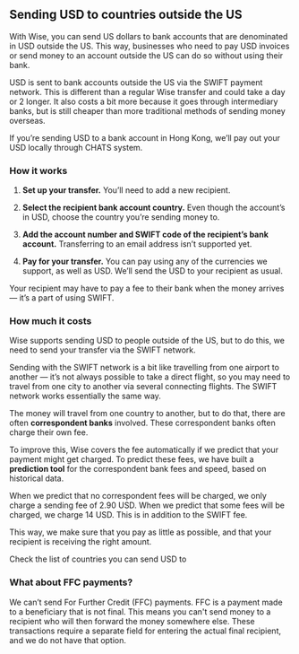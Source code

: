 ## Sending USD to countries outside the US  
With Wise, you can send US dollars to bank accounts that are denominated in USD outside the US. This way, businesses who need to pay USD invoices or send money to an account outside the US can do so without using their bank.

USD is sent to bank accounts outside the US via the SWIFT payment network. This is different than a regular Wise transfer and could take a day or 2 longer. It also costs a bit more because it goes through intermediary banks, but is still cheaper than more traditional methods of sending money overseas.

If you’re sending USD to a bank account in Hong Kong, we’ll pay out your USD locally through CHATS system.

### How it works 

  1. **Set up your transfer.** You’ll need to add a new recipient. 

  2. **Select the recipient bank account country.** Even though the account’s in USD, choose the country you’re sending money to. 

  3. **Add the account number and SWIFT code of the recipient’s bank account.** Transferring to an email address isn’t supported yet.

  4.  **Pay for your transfer.** You can pay using any of the currencies we support, as well as USD. We’ll send the USD to your recipient as usual. 




Your recipient may have to pay a fee to their bank when the money arrives — it’s a part of using SWIFT.

### How much it costs

Wise supports sending USD to people outside of the US, but to do this, we need to send your transfer via the SWIFT network.

Sending with the SWIFT network is a bit like travelling from one airport to another — it’s not always possible to take a direct flight, so you may need to travel from one city to another via several connecting flights. The SWIFT network works essentially the same way. 

The money will travel from one country to another, but to do that, there are often **correspondent banks** involved. These correspondent banks often charge their own fee.

To improve this, Wise covers the fee automatically if we predict that your payment might get charged. To predict these fees, we have built a **prediction tool** for the correspondent bank fees and speed, based on historical data. 

When we predict that no correspondent fees will be charged, we only charge a sending fee of 2.90 USD. When we predict that some fees will be charged, we charge 14 USD. This is in addition to the SWIFT fee.

This way, we make sure that you pay as little as possible, and that your recipient is receiving the right amount.

Check the list of countries you can send USD to

### What about FFC payments?

We can’t send For Further Credit (FFC) payments. FFC is a payment made to a beneficiary that is not final. This means you can't send money to a recipient who will then forward the money somewhere else. These transactions require a separate field for entering the actual final recipient, and we do not have that option.